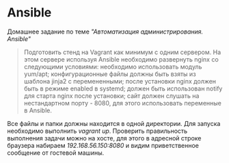# Ansible
Домашнее задание по теме _"Автоматизация администрирования. Ansible"_
>Подготовить стенд на Vagrant как минимум с одним сервером. На этом сервере используя Ansible необходимо развернуть nginx со следующими условиями:
необходимо использовать модуль yum/apt;
конфигурационные файлы должны быть взяты из шаблона jinja2 с перемененными;
после установки nginx должен быть в режиме enabled в systemd;
должен быть использован notify для старта nginx после установки;
сайт должен слушать на нестандартном порту - 8080, для этого использовать переменные в Ansible.

Все файлы и папки должны находится в одной директории. Для запуска необходимо выполнить _vagrant up_. Проверить правильность выполнения задачи можно на хосте, для этого в адресной строке браузера набираем _192.168.56.150:8080_ и видим приветственное сообщение от гостевой машины.
